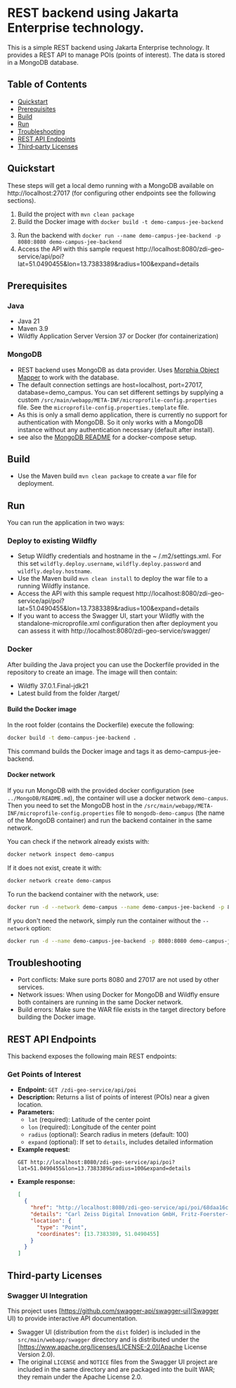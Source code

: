 # REST backend using Jakarta Enterprise technology.

This is a simple REST backend using Jakarta Enterprise technology. It provides a REST API to manage POIs (points of
interest). The data is stored in a MongoDB database.

## Table of Contents

- [Quickstart](#quickstart)
- [Prerequisites](#prerequisites)
- [Build](#build)
- [Run](#run)
- [Troubleshooting](#troubleshooting)
- [REST API Endpoints](#rest-api-endpoints)
- [Third‑party Licenses](#third-party-licenses)

## Quickstart

These steps will get a local demo running with a MongoDB available on http://localhost:27017 (for configuring other
endpoints see the following sections).

1. Build the project with `mvn clean package`
2. Build the Docker image with `docker build -t demo-campus-jee-backend .`
4. Run the backend with `docker run --name demo-campus-jee-backend -p 8080:8080 demo-campus-jee-backend`
5. Access the API with this sample
   request http://localhost:8080/zdi-geo-service/api/poi?lat=51.0490455&lon=13.7383389&radius=100&expand=details

## Prerequisites

### Java

- Java 21
- Maven 3.9
- Wildfly Application Server Version 37 or Docker (for containerization)

### MongoDB

- REST backend uses MongoDB as data provider. Uses [Morphia Object Mapper](http://mongodb.github.io/morphia/) to work
  with the database.
- The default connection settings are host=localhost, port=27017, database=demo_campus.
  You can set different settings by supplying a custom `/src/main/webapp/META-INF/microprofile-config.properties` file.
  See the `microprofile-config.properties.template` file.
- As this is only a small demo application, there is currently no support for authentication with MongoDB. So it only
  works with a MongoDB instance without any authentication necessary (default after install).
- see also the [MongoDB README](../MongoDB/README.md) for a docker-compose setup.

## Build

- Use the Maven build `mvn clean package` to create a `war` file for deployment.

## Run

You can run the application in two ways:

### Deploy to existing Wildfly

- Setup Wildfly credentials and hostname in the ~
  /.m2/settings.xml. For this set `wildfly.deploy.username`, `wildfly.deploy.password` and `wildfly.deploy.hostname`.
- Use the Maven build `mvn clean install` to deploy the war file to a running Wildfly instance.
- Access the API with this sample
  request http://localhost:8080/zdi-geo-service/api/poi?lat=51.0490455&lon=13.7383389&radius=100&expand=details
- If you want to access the Swagger UI, start your Wildfly with the standalone-microprofile.xml configuration then after
  deployment you can assess it with http://localhost:8080/zdi-geo-service/swagger/

### Docker

After building the Java project you can use the Dockerfile provided in the repository to create an image. The image will
then contain:

- Wildfly 37.0.1.Final-jdk21
- Latest build from the folder /target/

#### Build the Docker image

In the root folder (contains the Dockerfile) execute the following:

```bash
docker build -t demo-campus-jee-backend .
```

This command builds the Docker image and tags it as demo-campus-jee-backend.

#### Docker network

If you run MongoDB with the provided docker configuration (see `../MongoDB/README.md`), the container will use a
docker network `demo-campus`. Then you need to set the MongoDB host in the
`/src/main/webapp/META-INF/microprofile-config.properties` file to `mongodb-demo-campus` (the name of the MongoDB
container) and run the
backend container in the same network.

You can check if the network already exists with:

```bash
docker network inspect demo-campus
```

If it does not exist, create it with:

```bash
docker network create demo-campus
```

To run the backend container with the network, use:

```bash
docker run -d --network demo-campus --name demo-campus-jee-backend -p 8080:8080 demo-campus-jee-backend
```

If you don't need the network, simply run the container without the `--network` option:

```bash
docker run -d --name demo-campus-jee-backend -p 8080:8080 demo-campus-jee-backend
``` 

## Troubleshooting

- Port conflicts: Make sure ports 8080 and 27017 are not used by other services.
- Network issues: When using Docker for MongoDB and Wildfly ensure both containers are running in the same Docker
  network.
- Build errors: Make sure the WAR file exists in the target directory before building the Docker image.

## REST API Endpoints

This backend exposes the following main REST endpoints:

### Get Points of Interest

- **Endpoint:** `GET /zdi-geo-service/api/poi`
- **Description:** Returns a list of points of interest (POIs) near a given location.
- **Parameters:**
    - `lat` (required): Latitude of the center point
    - `lon` (required): Longitude of the center point
    - `radius` (optional): Search radius in meters (default: 100)
    - `expand` (optional): If set to `details`, includes detailed information
- **Example request:**
  ```http
  GET http://localhost:8080/zdi-geo-service/api/poi?lat=51.0490455&lon=13.7383389&radius=100&expand=details
  ```
- **Example response:**
  ```json
  [
    {
      "href": "http://localhost:8080/zdi-geo-service/api/poi/68daa16c2dae92ecfb8823a6",
      "details": "Carl Zeiss Digital Innovation GmbH, Fritz-Foerster-Platz 2, 01069 Dresden",
      "location": {
        "type": "Point",
        "coordinates": [13.7383389, 51.0490455]
      }
    }
  ]
  ```

## Third‑party Licenses

### Swagger UI Integration

This project uses [https://github.com/swagger-api/swagger-ui](Swagger UI) to provide interactive API documentation.

- Swagger UI (distribution from the `dist` folder) is included in the `src/main/webapp/swagger` directory and is
  distributed under
  the [https://www.apache.org/licenses/LICENSE-2.0](Apache License Version 2.0).
- The original `LICENSE` and `NOTICE` files from the Swagger UI project are included in the same directory and are
  packaged into the built WAR; they remain under the Apache License 2.0.